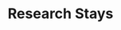 ---
title: "Research Stays"  # Add a page title.
summary: "Research Stays."  # Add a page description.
type: "widget_page"  # Page type is a Widget Page
url: "about-me/research-stays"
---